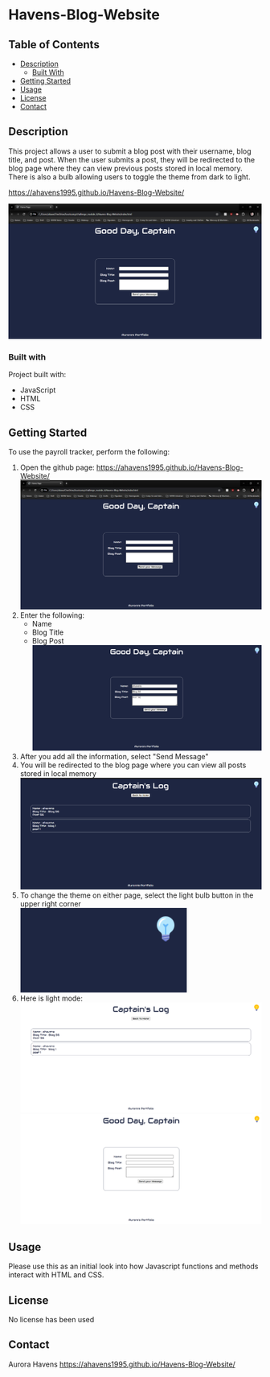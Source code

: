 # Havens-Blog-Website

## Table of Contents
- [Description](#description)
    - [Built With](#built-with)
- [Getting Started](#getting-started)
- [Usage](#usage)
- [License](#license)
- [Contact](#contact)

## Description
This project allows a user to submit a blog post with their username, blog title, and post. When the user submits a post, they will be redirected to the blog page where they can view previous posts stored in local memory. There is also a bulb allowing users to toggle the theme from dark to light.

https://ahavens1995.github.io/Havens-Blog-Website/

![image](./assets/images/splashPage.PNG)

### Built with
Project built with:
* JavaScript
* HTML
* CSS

## Getting Started 
To use the payroll tracker, perform the following:
1. Open the github page: https://ahavens1995.github.io/Havens-Blog-Website/
    ![image](./assets/images/splashPage.PNG)
2. Enter the following:
    * Name
    * Blog Title
    * Blog Post \
        ![image](./assets/images/filledOutHome.PNG)
3. After you add all the information, select "Send Message"
4. You will be redirected to the blog page where you can view all posts stored in local memory
    ![image](./assets/images/blogPage.PNG)
5. To change the theme on either page, select the light bulb button in the upper right corner \
    ![image](./assets/images/lightbulbCorner.PNG)
6. Here is light mode:
    ![image](./assets/images/lightModeOn.PNG)
    ![image](./assets/images/lightmodeOnHome.PNG)

## Usage
Please use this as an initial look into how Javascript functions and methods interact with HTML and CSS.

## License
No license has been used

## Contact
Aurora Havens
https://ahavens1995.github.io/Havens-Blog-Website/